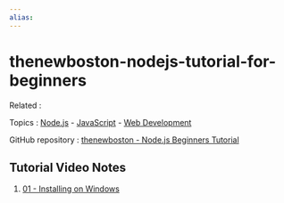 ```yaml
---
alias:
---
```


# thenewboston-nodejs-tutorial-for-beginners

Related : 

Topics :  [Node.js](Node.js) - [JavaScript](../../JavaScript.md)  - [Web Development](../../Web%20Development.md)

GitHub repository : [thenewboston - Node.js Beginners Tutorial](https://github.com/matt2ology/thenewboston-nodejs-beginners-tutorial)

## Tutorial Video Notes

1. [01 - Installing on Windows](01%20-%20Installing%20on%20Windows.md)
